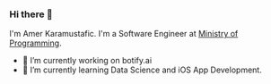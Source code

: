 ### Hi there 👋

I'm Amer Karamustafic. I'm a Software Engineer at [Ministry of Programming](https://github.com/ministryofprogramming).

- 🔭 I’m currently working on botify.ai
- 🌱 I’m currently learning Data Science and iOS App Development.
